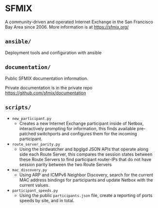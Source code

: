 # SFMIX

A community-driven and operated Internet Exchange in the San Francisco Bay Area
since 2006.
More information is at https://sfmix.org/

## `ansible/`

Deployment tools and configuration with ansible

## `documentation/`

Public SFMIX documentation information.

Private documentation is in the private repo https://github.com/sfmix/documentation

## `scripts/`
* `new_participant.py`
  * Creates a new Internet Exchange participant inside of Netbox, interactively
    prompting for information, this finds available pre-patched switchports and
    configures them for the incoming participant.
* `route_server_parity.py`
  * Using the birdwatcher and bpglgd JSON APIs that operate along side each
    Route Server, this compares the session states between these Route Servers
    to find participant router-IPs that do not have session parity between the
    two Route Servers
* `mac_discovery.py`
  * Using ARP and ICMPv6 Neighbor Discovery, search for the current MAC address
    bindings for participants and update Netbox with the current values. 
* `participant_speeds.py`
  * Using the public `participants.json` file, create a reporting of ports
    speeds by site, and in total.
